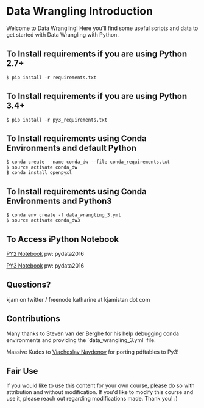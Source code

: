 Data Wrangling Introduction
=======================

Welcome to Data Wrangling! Here you'll find some useful scripts and data to get started with Data Wrangling with Python. 

To Install requirements if you are using Python 2.7+
-----------------------
    $ pip install -r requirements.txt

To Install requirements if you are using Python 3.4+
-----------------------
    $ pip install -r py3_requirements.txt

To Install requirements using Conda Environments and default Python
--------------------------------------------------
    $ conda create --name conda_dw --file conda_requirements.txt
    $ source activate conda_dw
    $ conda install openpyxl

To Install requirements using Conda Environments and Python3
--------------------------------------------------
    $ conda env create -f data_wrangling_3.yml
    $ source activate conda_dw3

To Access iPython Notebook
----------------------

[PY2 Notebook](https://pydata.chickenkiller.com:8888/login?)
pw: pydata2016

[PY3 Notebook](https://pydata.chickenkiller.com:8889/login?)
pw: pydata2016


Questions?
----------

kjam on twitter / freenode
katharine at kjamistan dot com


Contributions
--------------

Many thanks to Steven van der Berghe for his help debugging conda environments and providing the ´data_wrangling_3.yml´ file.

Massive Kudos to [Viacheslav Naydenov](https://github.com/vnaydionov/) for porting pdftables to Py3!


Fair Use
----------

If you would like to use this content for your own course, please do so with attribution and without modification. If you'd like to modify this course and use it, please reach out regarding modifications made. Thank you! :)

